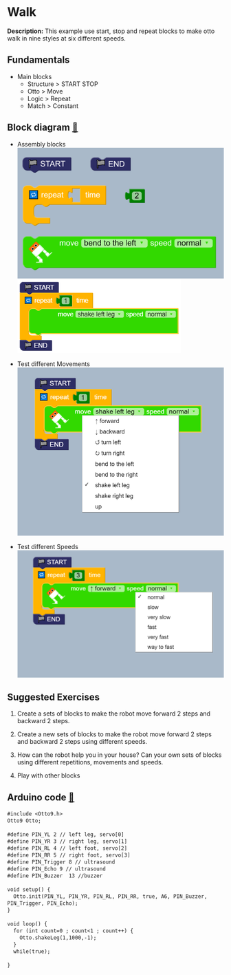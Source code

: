 # Walk 
**Description:** This example use start, stop and repeat blocks to make 
otto walk in nine styles at six different speeds.

## Fundamentals 
* Main blocks  
    * Structure > START STOP  
    * Otto > Move  
    * Logic > Repeat   
    * Match > Constant   

      
## Block diagram [:robot:](walk.bloc)
* Assembly blocks  
  ![i](blocks.png)    
  ![i](main.PNG)    

* Test different Movements    
![i](walk-move.PNG)  

* Test different Speeds   
![i](walk-speed.PNG)  

## Suggested Exercises 

01. Create a sets of blocks to make the robot move forward 2 steps
and backward 2 steps.

02. Create a new sets of blocks to make the robot move forward 2 steps
and backward 2 steps using different speeds.

03. How can the robot help you in your house? Can your own sets 
of blocks using different repetitions, movements and speeds. 

04. Play with other blocks 


## Arduino code [:green_book:](walk.ino)
```
#include <Otto9.h>
Otto9 Otto;

#define PIN_YL 2 // left leg, servo[0]
#define PIN_YR 3 // right leg, servo[1]
#define PIN_RL 4 // left foot, servo[2]
#define PIN_RR 5 // right foot, servo[3]
#define PIN_Trigger 8 // ultrasound
#define PIN_Echo 9 // ultrasound
#define PIN_Buzzer  13 //buzzer

void setup() {
  Otto.init(PIN_YL, PIN_YR, PIN_RL, PIN_RR, true, A6, PIN_Buzzer, PIN_Trigger, PIN_Echo);
}

void loop() {
  for (int count=0 ; count<1 ; count++) {
    Otto.shakeLeg(1,1000,-1);
  }
  while(true);

}
```
